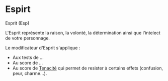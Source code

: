 # Espirt  

Esprit (Esp)  

L'Esprit représente la raison, la volonté, la détermination ainsi que l'intelect de votre personnage.  

Le modificateur d'Esprit s'applique :  
- Aux tests de ...  
- Au score de ...  
- Au score de [Tenacité](tenacite.md) qui permet de resister à certains effets (confusion, peur, charme...).  
